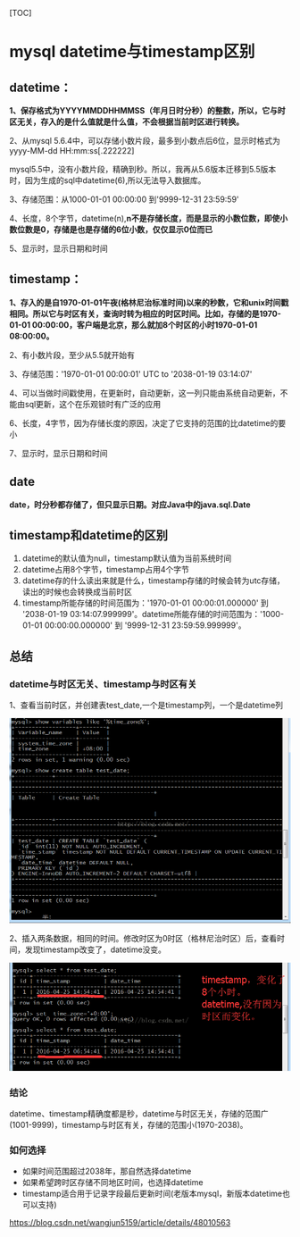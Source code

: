 [TOC]



# mysql datetime与timestamp区别

 

## **datetime：** 

**1、保存格式为YYYYMMDDHHMMSS（年月日时分秒）的整数，所以，它与时区无关，存入的是什么值就是什么值，不会根据当前时区进行转换。**

2、从mysql 5.6.4中，可以存储小数片段，最多到小数点后6位，显示时格式为 yyyy-MM-dd HH:mm:ss[.222222]

​      mysql5.5中，没有小数片段，精确到秒。所以，我再从5.6版本迁移到5.5版本时，因为生成的sql中datetime(6),所以无法导入数据库。

3、存储范围：从1000-01-01 00:00:00 到'9999-12-31 23:59:59'

4、长度，8个字节，datetime(n),**n不是存储长度，而是显示的小数位数，即使小数位数是0，存储是也是存储的6位小数，仅仅显示0位而已**

5、显示时，显示日期和时间



## **timestamp：**

**1、存入的是自1970-01-01午夜(格林尼治标准时间)以来的秒数，它和unix时间戳相同。所以它与时区有关，查询时转为相应的时区时间。比如，存储的是1970-01-01 00:00:00，客户端是北京，那么就加8个时区的小时1970-01-01 08:00:00。**

2、有小数片段，至少从5.5就开始有

3、存储范围：'1970-01-01 00:00:01' UTC to '2038-01-19 03:14:07'

4、可以当做时间戳使用，在更新时，自动更新，这一列只能由系统自动更新，不能由sql更新，这个在乐观锁时有广泛的应用

6、长度，4字节，因为存储长度的原因，决定了它支持的范围的比datetime的要小

7、显示时，显示日期和时间



## **date**

**date，时分秒都存储了，但只显示日期。对应Java中的java.sql.Date**

## timestamp和datetime的区别

1. datetime的默认值为null，timestamp默认值为当前系统时间
2. datetime占用8个字节，timestamp占用4个字节
3. datetime存的什么读出来就是什么，timestamp存储的时候会转为utc存储，读出的时候也会转换成当前时区
4. timestamp所能存储的时间范围为：'1970-01-01 00:00:01.000000' 到 '2038-01-19 03:14:07.999999'。datetime所能存储的时间范围为：'1000-01-01 00:00:00.000000' 到 '9999-12-31 23:59:59.999999'。

## **总结**

### **datetime与时区无关、timestamp与时区有关**

1、查看当前时区，并创建表test_date,一个是timestamp列，一个是datetime列

**![img](image-201903211714/Center.png)**

2、插入两条数据，相同的时间。修改时区为0时区（格林尼治时区）后，查看时间，发现timestamp改变了，datetime没变。

**![img](image-201903211714/Center-20190321170947701.png)**



### 结论

datetime、timestamp精确度都是秒，datetime与时区无关，存储的范围广(1001-9999)，timestamp与时区有关，存储的范围小(1970-2038)。

### 如何选择

- 如果时间范围超过2038年，那自然选择datetime
- 如果希望跨时区存储不同地区时间，也选择datetime
- timestamp适合用于记录字段最后更新时间(老版本mysql，新版本datetime也可以支持)



https://blog.csdn.net/wangjun5159/article/details/48010563